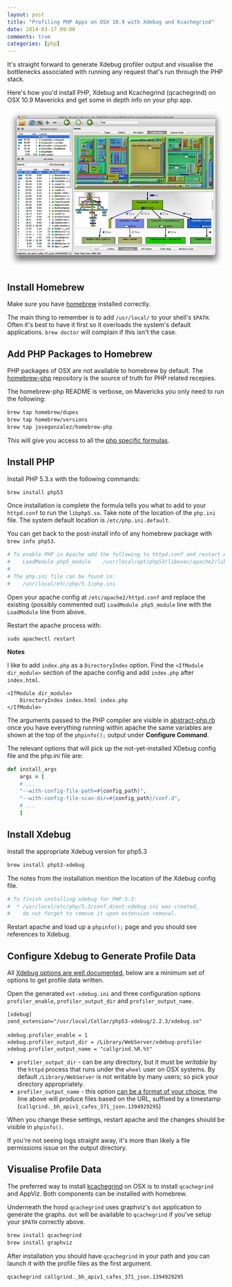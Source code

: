```yaml
---
layout: post
title: "Profiling PHP Apps on OSX 10.9 with Xdebug and Kcachegrind"
date: 2014-03-17 09:00
comments: true
categories: [php]
---
```


It's straight forward to generate Xdebug profiler output and visualise the bottlenecks associated with running any request that's run through the PHP stack.

Here's how you'd install PHP, Xdebug and Kcachegrind (qcachegrind) on OSX 10.9 Mavericks and get some in depth info on your php app.

<img class="center" src="/images/2014-03-17-profiling-php-on-osx-with-xdebug-kcachegrind/qcachegrind.jpg" alt="qcachegrind on OSX 10.9 Mavericks"/>

## Install Homebrew

Make sure you have [homebrew](http://brew.sh) installed correctly. 

The main thing to remember is to add `/usr/local/` to your shell's `$PATH`. Often it's best to have it first so it overloads the system's default applications. `brew doctor` will complain if this isn't the case.

## Add PHP Packages to Homebrew

PHP packages of OSX are not available to homebrew by default. The [homebrew-php](https://github.com/josegonzalez/homebrew-php) repository is the source of truth for PHP related recepies.

The homebrew-php README is verbose, on Mavericks you only need to run the following:

```sh
brew tap homebrew/dupes
brew tap homebrew/versions
brew tap josegonzalez/homebrew-php
```

This will give you access to all the [php specific formulas](https://github.com/josegonzalez/homebrew-php/tree/master/Formula).

## Install PHP

Install PHP 5.3.x with the following commands:

```sh
brew install php53
```

Once installation is complete the formula tells you what to add to your `httpd.conf` to run the `libphp5.so`. Take note of the location of the `php.ini` file. The system default location is `/etc/php.ini.default`.

You can get back to the post-install info of any homebrew package with `brew info php53`.

```sh
# To enable PHP in Apache add the following to httpd.conf and restart Apache:
#    LoadModule php5_module    /usr/local/opt/php53/libexec/apache2/libphp5.so
#
# The php.ini file can be found in:
#    /usr/local/etc/php/5.3/php.ini
```

Open your apache config at `/etc/apache2/httpd.conf` and replace the existing (possibly commented out) `LoadModule php5_module` line with the `LoadModule` line from above.

Restart the apache process with:

```
sudo apachectl restart
```

**Notes**

I like to add `index.php` as a `DirectoryIndex` option. Find the `<IfModule dir_module>` section of the apache config and add `index.php` after `index.html`.

```
<IfModule dir_module>
    DirectoryIndex index.html index.php
</IfModule>
```

The arguments passed to the PHP compiler are visible in [abstract-php.rb](https://github.com/josegonzalez/homebrew-php/blob/master/Formula/abstract-php.rb) once you have everything running within apache the same variables are shown at the top of the `phpinfo();` output under **Configure Command**.

The relevant options that will pick up the not-yet-installed XDebug config file and the php.ini file are:

```ruby
def install_args
    args = [
    # ...
    "--with-config-file-path=#{config_path}",
    "--with-config-file-scan-dir=#{config_path}/conf.d",
    # ...
    ]
```

## Install Xdebug

Install the appropriate Xdebug version for php5.3

```sh
brew install php53-xdebug
```

The notes from the installation mention the location of the Xdebug config file.

```sh
# To finish installing xdebug for PHP 5.3:
#  * /usr/local/etc/php/5.3/conf.d/ext-xdebug.ini was created,
#    do not forget to remove it upon extension removal.
```

Restart apache and load up a `phpinfo();` page and you should see references to Xdebug.

## Configure Xdebug to Generate Profile Data

All [Xdebug options are well documented](http://xdebug.org/docs/all_settings), below are a minimum set of options to get profile data written.

Open the generated `ext-xdebug.ini` and three configuration options `profiler_enable`, `profiler_output_dir` and `profiler_output_name`.

```
[xdebug]
zend_extension="/usr/local/Cellar/php53-xdebug/2.2.3/xdebug.so"

xdebug.profiler_enable = 1
xdebug.profiler_output_dir = /Library/WebServer/xdebug-profiler
xdebug.profiler_output_name = "callgrind.%R.%t"
```

- `profiler_output_dir` - can be any directory, but it must be *writable* by the `httpd` process that runs under the `wheel` user on OSX systems. By default `/Library/WebServer` is not writable by many users; so pick your directory appropriately.
- `profiler_output_name` - this option [can be a format of your choice](http://xdebug.org/docs/all_settings#trace_output_name), the line above will produce files based on the URL, suffixed by a timestamp (`callgrind._bh_apiv1_cafes_371_json.1394929295`)

When you change these settings, restart apache and the changes should be visible in `phpinfo()`.

If you're not seeing logs straight away, it's more than likely a file permissions issue on the output directory.

## Visualise Profile Data

The preferred way to install [kcachegrind](http://kcachegrind.sourceforge.net/html/Home.html) on OSX is to install `qcachegrind` and AppViz. Both components can be installed with homebrew.

Underneath the hood `qcachegrind` uses graphviz's `dot` application to generate the graphs. `dot` will be available to `qcachegrind` if you've setup your `$PATH` correctly above.

```sh
brew install qcachegrind
brew install graphviz
```

After installation you should have `qcachegrind` in your path and you can launch it with the profile files as the first argument.

```sh
qcachegrind callgrind._bh_apiv1_cafes_371_json.1394929295
```
